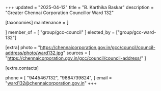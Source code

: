 +++
updated = "2025-04-12"
title = "B. Karthika Baskar"
description = "Greater Chennai Corporation Councillor Ward 132"

[taxonomies]
maintenance = [

]
member_of = [
    "group/gcc-council"
]
elected_by = ["group/gcc-ward-132"]

[extra]
photo = "https://chennaicorporation.gov.in/gcc/council/council-address/photo/ward132.jpg"
sources = [
    "https://chennaicorporation.gov.in/gcc/council/council-address/"
]

[extra.contacts]

phone = [
    "9445467132",
    "9884739824",
    ]
email = "ward132@chennaicorporation.gov.in"
+++